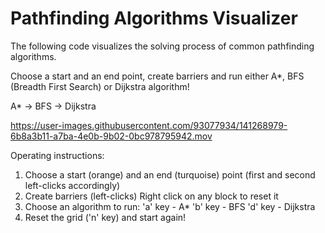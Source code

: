 # Pathfinding Algorithms Visualizer

The following code visualizes the solving process of common pathfinding algorithms.

Choose a start and an end point, create barriers and run either A*, BFS (Breadth First Search) or Dijkstra algorithm! 

A* -> BFS -> Dijkstra

https://user-images.githubusercontent.com/93077934/141268979-6b8a3b11-a7ba-4e0b-9b02-0bc978795942.mov











Operating instructions:

1. Choose a start (orange) and an end (turquoise) point (first and second left-clicks accordingly)
2. Create barriers (left-clicks)
Right click on any block to reset it
3. Choose an algorithm to run:
   'a' key -  A*
   'b' key -  BFS
   'd' key -  Dijkstra 
4. Reset the grid ('n' key) and start again!




   
